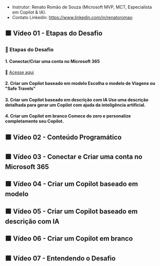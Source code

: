 
- Instrutor: Renato Romão de Souza (Microsoft MVP, MCT, Especialista em Copilot & IA).
- Contato Linkedin: https://www.linkedin.com/in/renatoromao

## 🟩 Vídeo 01 - Etapas do Desafio

### 🧭 Etapas do Desafio 

#### 1. Conectar/Criar uma conta no Microsoft 365 

🔗 [Acesse aqui](https://copilotstudio.microsoft.com) 

#### 2. Criar um Copilot baseado em modelo Escolha o modelo de **Viagens** ou **"Safe Travels"** 

#### 3. Criar um Copilot baseado em descrição com IA Use uma descrição detalhada para gerar um Copilot com ajuda da inteligência artificial. 

#### 4. Criar um Copilot em branco Comece do zero e personalize completamente seu Copilot.

## 🟩 Vídeo 02 - Conteúdo Programático

## 🟩 Vídeo 03 - Conectar e Criar uma conta no Microsoft 365

## 🟩 Vídeo 04 - Criar um Copilot baseado em modelo

## 🟩 Vídeo 05 - Criar um Copilot baseado em descrição com IA

## 🟩 Vídeo 06 - Criar um Copilot em branco

## 🟩 Vídeo 07 - Entendendo o Desafio